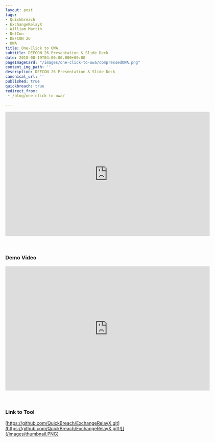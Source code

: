 ```yaml
---
layout: post
tags:
- Quickbreach
- ExchangeRelayX
- William Martin
- DefCon
- DEFCON 26
- OWA
title: One-Click to OWA
subtitle: DEFCON 26 Presentation & Slide Deck
date: 2018-08-19T04:00:00.000+00:00
pageImageCard: "/images/one-click-to-owa/compressedOWA.png"
content_img_path: ''
description: DEFCON 26 Presentation & Slide Deck
canonical_url: ''
published: true
quickbreach: true
redirect_from: 
 - /blog/one-click-to-owa/

---
```

<div class="video-container">

<iframe src="https://docs.google.com/presentation/d/e/2PACX-1vRs7E1gthtfjHzhbSKEJjnrJF_8AJNRb0RTphg73erQk6dnTc_DXXLbNvPzzKj3tYc82MJdhpf1O5Kq/embed?start=false&loop=false&delayms=3000" frameborder="0" width="640" height="389" allowfullscreen="true" mozallowfullscreen="true" webkitallowfullscreen="true"></iframe>

</div>

<br>

<br>

### Demo Video

<div class="video-container">

<iframe width="640" height="389" src="https://www.youtube-nocookie.com/embed/35CoWnM-hPw?rel=0" frameborder="0" allow="autoplay; encrypted-media" allowfullscreen></iframe>

</div>

<br>

<br>

### Link to Tool

[https://github.com/QuickBreach/ExchangeRelayX.git](https://github.com/QuickBreach/ExchangeRelayX.git)![](/images/thumbnail.PNG)
